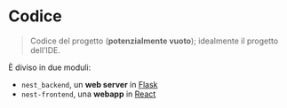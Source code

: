 # Codice

> Codice del progetto (**potenzialmente vuoto**); idealmente il progetto dell’IDE.

È diviso in due moduli:

- `nest_backend`, un **web server** in [Flask](https://flask.palletsprojects.com/en/1.1.x/)
- `nest-frontend`, una **webapp** in [React](https://reactjs.org/)
